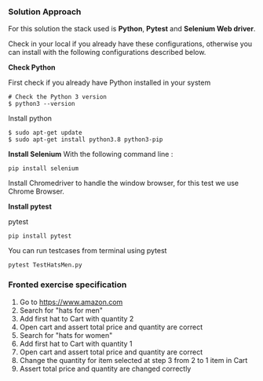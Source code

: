 ### Solution Approach
For this solution the stack used is **Python**, **Pytest** and **Selenium Web driver**.

Check in your local if you already have these configurations, otherwise you can install
with the following configurations described below.

**Check Python**

First check if you already have Python installed in your system
```
# Check the Python 3 version
$ python3 --version
```
Install python

```
$ sudo apt-get update
$ sudo apt-get install python3.8 python3-pip
```

**Install Selenium**
With the following command line :
```
pip install selenium
```
Install Chromedriver to handle the window browser, for this test we use Chrome Browser.


**Install pytest**

pytest
```
pip install pytest
```
You can run testcases from terminal using pytest
```
pytest TestHatsMen.py
```

### Fronted exercise specification
1. Go to https://www.amazon.com
2. Search for "hats for men"
3. Add first hat to Cart with quantity 2
4. Open cart and assert total price and quantity are correct
5. Search for "hats for women"
6. Add first hat to Cart with quantity 1
7. Open cart and assert total price and quantity are correct
8. Change the quantity for item selected at step 3 from 2 to 1 item in Cart
9. Assert total price and quantity are changed correctly


